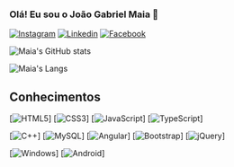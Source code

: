 ### Olá! Eu sou o João Gabriel Maia 👋

[![Instagram](https://img.shields.io/badge/Instagram-E4405F?style=for-the-badge&logo=instagram&logoColor=white)](https://www.instagram.com/jg_webdev/) 
[![Linkedin](https://img.shields.io/badge/LinkedIn-0077B5?style=for-the-badge&logo=linkedin&logoColor=white)](https://www.linkedin.com/in/jo%C3%A3o-gabriel-maia-9a7126232/)
[![Facebook](https://img.shields.io/badge/Facebook-1877F2?style=for-the-badge&logo=facebook&logoColor=white)](https://www.facebook.com/joao.gabrielmaia.1)

![Maia's GitHub stats](https://github-readme-stats.vercel.app/api?username=Joaogmaia02&show_icons=true&theme=tokyonight)

![Maia's Langs](https://github-readme-stats.vercel.app/api/top-langs/?username=Joaogmaia02&layout=compact&theme=tokyonight)

## Conhecimentos

[![HTML5](https://img.shields.io/badge/HTML5-E34F26?style=for-the-badge&logo=html5&logoColor=white)]
[![CSS3](https://img.shields.io/badge/CSS3-1572B6?style=for-the-badge&logo=css3&logoColor=white)]
[![JavaScript](https://img.shields.io/badge/JavaScript-F7DF1E?style=for-the-badge&logo=javascript&logoColor=black)]
[![TypeScript](https://img.shields.io/badge/TypeScript-007ACC?style=for-the-badge&logo=typescript&logoColor=white)]

[![C++](https://img.shields.io/badge/C%2B%2B-00599C?style=for-the-badge&logo=c%2B%2B&logoColor=white)]
[![MySQL](https://img.shields.io/badge/MySQL-00000F?style=for-the-badge&logo=mysql&logoColor=white)]
[![Angular](https://img.shields.io/badge/AngularJS-E23237?style=for-the-badge&logo=angularjs&logoColor=white)]
[![Bootstrap](https://img.shields.io/badge/Bootstrap-563D7C?style=for-the-badge&logo=bootstrap&logoColor=white)]
[![jQuery](https://img.shields.io/badge/jQuery-0769AD?style=for-the-badge&logo=jquery&logoColor=white)]

[![Windows](https://img.shields.io/badge/Windows-0078D6?style=for-the-badge&logo=windows&logoColor=white)]
[![Android](https://img.shields.io/badge/Android-3DDC84?style=for-the-badge&logo=android&logoColor=white)]
